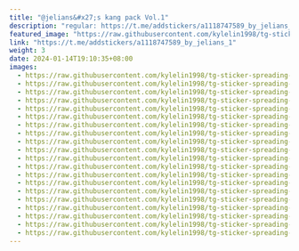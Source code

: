 ```yaml
---
title: "@jelians&#x27;s kang pack Vol.1"
description: "regular: https://t.me/addstickers/a1118747589_by_jelians_1"
featured_image: "https://raw.githubusercontent.com/kylelin1998/tg-sticker-spreading-worldwide-images/main/img/49bea414-3776-4374-ae84-50c8cc87deee.jpg"
link: "https://t.me/addstickers/a1118747589_by_jelians_1"
weight: 3
date: 2024-01-14T19:10:35+08:00
images:
  - https://raw.githubusercontent.com/kylelin1998/tg-sticker-spreading-worldwide-images/main/img/49bea414-3776-4374-ae84-50c8cc87deee.jpg
  - https://raw.githubusercontent.com/kylelin1998/tg-sticker-spreading-worldwide-images/main/img/965d4a35-a8bd-4727-9c10-25b77ed3214e.jpg
  - https://raw.githubusercontent.com/kylelin1998/tg-sticker-spreading-worldwide-images/main/img/184b1b18-7641-4861-a99b-cf88b2bbdef4.jpg
  - https://raw.githubusercontent.com/kylelin1998/tg-sticker-spreading-worldwide-images/main/img/a8a3569d-8746-4e90-93d8-e7993d08998a.jpg
  - https://raw.githubusercontent.com/kylelin1998/tg-sticker-spreading-worldwide-images/main/img/7e289afa-df66-47d2-8819-f32d24777c20.jpg
  - https://raw.githubusercontent.com/kylelin1998/tg-sticker-spreading-worldwide-images/main/img/413cf1d3-954d-4be4-b859-900505758cc4.jpg
  - https://raw.githubusercontent.com/kylelin1998/tg-sticker-spreading-worldwide-images/main/img/fea546bb-9be7-47f9-b14c-7789bd7ba8a8.jpg
  - https://raw.githubusercontent.com/kylelin1998/tg-sticker-spreading-worldwide-images/main/img/14b1c394-8fc8-4ae7-9f8f-bc0089ab88c4.jpg
  - https://raw.githubusercontent.com/kylelin1998/tg-sticker-spreading-worldwide-images/main/img/eb47942c-2c35-4dae-a8d9-5be0cc136294.jpg
  - https://raw.githubusercontent.com/kylelin1998/tg-sticker-spreading-worldwide-images/main/img/a09cb3c1-e3ee-4b9c-9e20-30230c977b09.jpg
  - https://raw.githubusercontent.com/kylelin1998/tg-sticker-spreading-worldwide-images/main/img/b276ac15-8fbf-4d72-b209-c2977d544384.jpg
  - https://raw.githubusercontent.com/kylelin1998/tg-sticker-spreading-worldwide-images/main/img/72ed4caa-8810-4124-b532-001b37842962.jpg
  - https://raw.githubusercontent.com/kylelin1998/tg-sticker-spreading-worldwide-images/main/img/fa2a38b2-697d-4d79-ad2b-57cd4b63b515.jpg
  - https://raw.githubusercontent.com/kylelin1998/tg-sticker-spreading-worldwide-images/main/img/a15a7755-b284-437b-affa-a6d5b3c25dc3.jpg
  - https://raw.githubusercontent.com/kylelin1998/tg-sticker-spreading-worldwide-images/main/img/2ffc15b7-10d6-47b0-8315-c88b60819e10.jpg
  - https://raw.githubusercontent.com/kylelin1998/tg-sticker-spreading-worldwide-images/main/img/787fcd23-c10b-4ce9-9b74-52f5091f314e.jpg
  - https://raw.githubusercontent.com/kylelin1998/tg-sticker-spreading-worldwide-images/main/img/290834c2-fa5a-4c59-bcf3-4978ea4b83b1.jpg
  - https://raw.githubusercontent.com/kylelin1998/tg-sticker-spreading-worldwide-images/main/img/b2190b22-659c-4474-8fce-5b4265a04209.jpg
  - https://raw.githubusercontent.com/kylelin1998/tg-sticker-spreading-worldwide-images/main/img/3379c457-3cfa-47ad-8b2e-37dd3955eca0.jpg
  - https://raw.githubusercontent.com/kylelin1998/tg-sticker-spreading-worldwide-images/main/img/efe0a5e9-cc66-40b5-9da9-10cc5d5f398e.jpg
---
```

